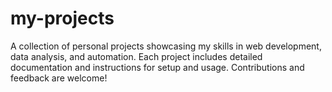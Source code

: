 # my-projects
A collection of personal projects showcasing my skills in web development, data analysis, and automation. Each project includes detailed documentation and instructions for setup and usage. Contributions and feedback are welcome!
